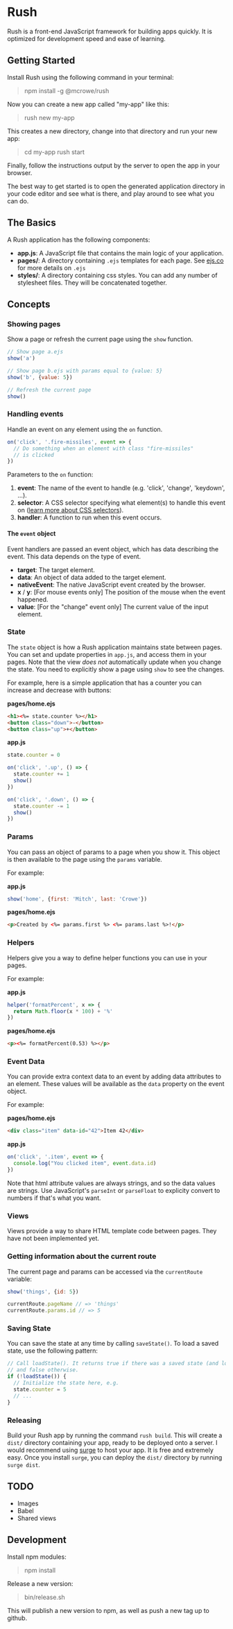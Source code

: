 # Rush

Rush is a front-end JavaScript framework for building apps quickly. It is optimized for development speed and ease of learning.

## Getting Started

Install Rush using the following command in your terminal:

> npm install -g @mcrowe/rush

Now you can create a new app called "my-app" like this:

> rush new my-app

This creates a new directory, change into that directory and run your new app:

> cd my-app
> rush start

Finally, follow the instructions output by the server to open the app in your browser.

The best way to get started is to open the generated application directory in your code editor and see what is there, and play around to see what you can do.

## The Basics

A Rush application has the following components:

- **app.js**: A JavaScript file that contains the main logic of your application.
- **pages/**: A directory containing `.ejs` templates for each page. See [ejs.co](http://ejs.co/) for more details on `.ejs`
- **styles/**: A directory containing css styles. You can add any number of stylesheet files. They will be concatenated together.

## Concepts

### Showing pages

Show a page or refresh the current page using the `show` function.

```js
// Show page a.ejs
show('a')

// Show page b.ejs with params equal to {value: 5}
show('b', {value: 5})

// Refresh the current page
show()
```

### Handling events

Handle an event on any element using the `on` function.

```js
on('click', '.fire-missiles', event => {
  // Do something when an element with class "fire-missiles"
  // is clicked
})
```

Parameters to the `on` function:

1. **event**: The name of the event to handle (e.g. 'click', 'change', 'keydown', ...).
2. **selector**: A CSS selector specifying what element(s) to handle this event on ([learn more about CSS selectors](https://www.w3schools.com/cssref/css_selectors.asp)).
3. **handler**: A function to run when this event occurs.


#### The `event` object

Event handlers are passed an event object, which has data describing the event. This data depends on the type of event.

- **target**: The target element.
- **data**: An object of data added to the target element.
- **nativeEvent**: The native JavaScript event created by the browser.
- **x** / **y**: [For mouse events only] The position of the mouse when the event happened.
- **value**: [For the "change" event only] The current value of the input element.

### State

The `state` object is how a Rush application maintains state between pages. You can set and update properties in `app.js`, and access them in your pages. Note that the view *does not* automatically update when you change the state. You need to explicitly show a page using `show` to see the changes.

For example, here is a simple application that has a counter you can increase and decrease with buttons:

**pages/home.ejs**

```html
<h1><%= state.counter %></h1>
<button class="down">-</button>
<button class="up">+</button>
```

**app.js**

```js
state.counter = 0

on('click', '.up', () => {
  state.counter += 1
  show()
})

on('click', '.down', () => {
  state.counter -= 1
  show()
})
```

### Params

You can pass an object of params to a page when you show it. This object is then available to the page using the `params` variable.

For example:

**app.js**

```js
show('home', {first: 'Mitch', last: 'Crowe'})
```

**pages/home.ejs**

```html
<p>Created by <%= params.first %> <%= params.last %>!</p>
```

### Helpers

Helpers give you a way to define helper functions you can use in your pages.

For example:

**app.js**

```js
helper('formatPercent', x => {
  return Math.floor(x * 100) + '%'
})
```

**pages/home.ejs**

```html
<p><%= formatPercent(0.53) %></p>
```

### Event Data

You can provide extra context data to an event by adding data attributes to an element. These values will be available as the `data` property on the event object.

For example:

**pages/home.ejs**

```html
<div class="item" data-id="42">Item 42</div>
```

**app.js**

```js
on('click', '.item', event => {
  console.log("You clicked item", event.data.id)
})
```

Note that html attribute values are always strings, and so the data values are strings. Use JavaScript's `parseInt` or `parseFloat` to explicity convert to numbers if that's what you want.

### Views

Views provide a way to share HTML template code between pages. They have not been implemented yet.

### Getting information about the current route

The current page and params can be accessed via the `currentRoute` variable:

```js
show('things', {id: 5})

currentRoute.pageName // => 'things'
currentRoute.params.id // => 5

```

### Saving State

You can save the state at any time by calling `saveState()`. To load a saved state, use the following pattern:

```js
// Call loadState(). It returns true if there was a saved state (and loads it),
// and false otherwise.
if (!loadState()) {
  // Initialize the state here, e.g.
  state.counter = 5
  // ...
}
```

### Releasing

Build your Rush app by running the command `rush build`. This will create a `dist/` directory containing your app, ready to be deployed onto a server. I would recommend using [surge](http://surge.sh/) to host your app. It is free and extremely easy. Once you install `surge`, you can deploy the `dist/` directory by running `surge dist`.

## TODO

- Images
- Babel
- Shared views


## Development

Install npm modules:

> npm install

Release a new version:

> bin/release.sh

This will publish a new version to npm, as well as push a new tag up to github.